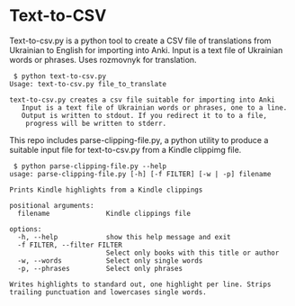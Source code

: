 # Text-to-CSV

Text-to-csv.py is a python tool to create a CSV file of translations from Ukrainian to English for importing into Anki. Input is a text file of Ukrainian words or phrases. Uses rozmovnyk for translation.
```
 $ python text-to-csv.py
Usage: text-to-csv.py file_to_translate

text-to-csv.py creates a csv file suitable for importing into Anki
   Input is a text file of Ukrainian words or phrases, one to a line.
   Output is written to stdout. If you redirect it to to a file,
    progress will be written to stderr.
```

This repo includes parse-clipping-file.py, a python utility to produce a suitable input file for text-to-csv.py from a Kindle clippimg file.
```
 $ python parse-clipping-file.py --help
usage: parse-clipping-file.py [-h] [-f FILTER] [-w | -p] filename

Prints Kindle highlights from a Kindle clippings

positional arguments:
  filename              Kindle clippings file

options:
  -h, --help            show this help message and exit
  -f FILTER, --filter FILTER
                        Select only books with this title or author
  -w, --words           Select only single words
  -p, --phrases         Select only phrases

Writes highlights to standard out, one highlight per line. Strips trailing punctuation and lowercases single words.
```
